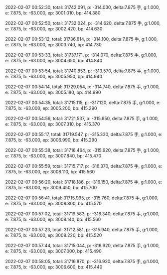 2022-02-07 00:52:30, total: 31742.091, p: -314.030, delta:7.875 手, g:1.000, e: 7.875, b: -63.000, ep: 3001.010, bp: 414.380

2022-02-07 00:52:50, total: 31732.024, p: -314.620, delta:7.875 手, g:1.000, e: 7.875, b: -63.000, ep: 3002.420, bp: 414.630

2022-02-07 00:53:12, total: 31736.614, p: -314.100, delta:7.875 手, g:1.000, e: 7.875, b: -63.000, ep: 3003.740, bp: 414.730

2022-02-07 00:53:33, total: 31737.171, p: -314.070, delta:7.875 手, g:1.000, e: 7.875, b: -63.000, ep: 3004.650, bp: 414.840

2022-02-07 00:53:54, total: 31740.853, p: -313.570, delta:7.875 手, g:1.000, e: 7.875, b: -63.000, ep: 3005.950, bp: 414.940

2022-02-07 00:54:14, total: 31729.054, p: -314.740, delta:7.875 手, g:1.000, e: 7.875, b: -63.000, ep: 3005.180, bp: 414.990

2022-02-07 00:54:35, total: 31715.115, p: -317.120, delta:7.875 手, g:1.000, e: 7.875, b: -63.000, ep: 3005.200, bp: 415.290

2022-02-07 00:54:56, total: 31721.537, p: -315.650, delta:7.875 手, g:1.000, e: 7.875, b: -63.000, ep: 3007.310, bp: 415.370

2022-02-07 00:55:17, total: 31719.547, p: -315.330, delta:7.875 手, g:1.000, e: 7.875, b: -63.000, ep: 3006.990, bp: 415.290

2022-02-07 00:55:38, total: 31716.464, p: -315.920, delta:7.875 手, g:1.000, e: 7.875, b: -63.000, ep: 3007.840, bp: 415.470

2022-02-07 00:55:59, total: 31715.717, p: -316.370, delta:7.875 手, g:1.000, e: 7.875, b: -63.000, ep: 3008.110, bp: 415.560

2022-02-07 00:56:20, total: 31718.186, p: -316.150, delta:7.875 手, g:1.000, e: 7.875, b: -63.000, ep: 3009.450, bp: 415.700

2022-02-07 00:56:41, total: 31715.995, p: -315.760, delta:7.875 手, g:1.000, e: 7.875, b: -63.000, ep: 3008.800, bp: 415.570

2022-02-07 00:57:02, total: 31719.583, p: -316.340, delta:7.875 手, g:1.000, e: 7.875, b: -63.000, ep: 3008.140, bp: 415.560

2022-02-07 00:57:23, total: 31712.581, p: -315.940, delta:7.875 手, g:1.000, e: 7.875, b: -63.000, ep: 3008.220, bp: 415.520

2022-02-07 00:57:44, total: 31715.044, p: -316.920, delta:7.875 手, g:1.000, e: 7.875, b: -63.000, ep: 3007.000, bp: 415.490

2022-02-07 00:58:05, total: 31716.870, p: -316.920, delta:7.875 手, g:1.000, e: 7.875, b: -63.000, ep: 3006.600, bp: 415.440